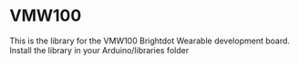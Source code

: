 # VMW100
This is the library for the VMW100 Brightdot Wearable development board.
Install the library in your Arduino/libraries folder
